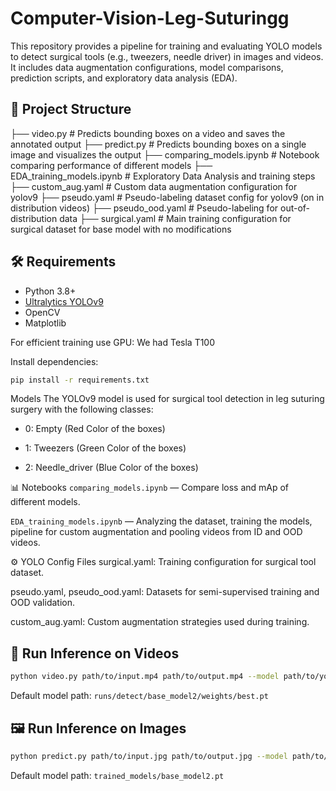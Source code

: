 # Computer-Vision-Leg-Suturingg
This repository provides a pipeline for training and evaluating YOLO models to detect surgical tools (e.g., tweezers, needle driver) in images and videos. It includes data augmentation configurations, model comparisons, prediction scripts, and exploratory data analysis (EDA).

## 📁 Project Structure
├── video.py # Predicts bounding boxes on a video and saves the annotated output
├── predict.py # Predicts bounding boxes on a single image and visualizes the output
├── comparing_models.ipynb # Notebook comparing performance of different models
├── EDA_training_models.ipynb # Exploratory Data Analysis and training steps
├── custom_aug.yaml # Custom data augmentation configuration for yolov9
├── pseudo.yaml # Pseudo-labeling dataset config for yolov9 (on in distribution videos)
├── pseudo_ood.yaml # Pseudo-labeling for out-of-distribution data
├── surgical.yaml # Main training configuration for surgical dataset for base model with no modifications


## 🛠️ Requirements

- Python 3.8+
- [Ultralytics YOLOv9](https://docs.ultralytics.com/)
- OpenCV
- Matplotlib

For efficient training use GPU: We had Tesla T100

Install dependencies:
```bash
pip install -r requirements.txt
```

Models
The YOLOv9 model is used for surgical tool detection in leg suturing surgery with the following classes:
- 0: Empty (Red Color of the boxes)

- 1: Tweezers (Green Color of the boxes)

- 2: Needle_driver (Blue Color of the boxes)


📊 Notebooks
`comparing_models.ipynb` — Compare loss and mAp of different models.

`EDA_training_models.ipynb` — Analyzing the dataset, training the models, pipeline for custom augmentation and pooling videos from ID and OOD videos. 

⚙️ YOLO Config Files
surgical.yaml: Training configuration for surgical tool dataset.

pseudo.yaml, pseudo_ood.yaml: Datasets for semi-supervised training and OOD validation.

custom_aug.yaml: Custom augmentation strategies used during training.


## 🎥 Run Inference on Videos
```bash 
python video.py path/to/input.mp4 path/to/output.mp4 --model path/to/your_model.pt
```
Default model path: `runs/detect/base_model2/weights/best.pt`


## 🖼️ Run Inference on Images
```bash
python predict.py path/to/input.jpg path/to/output.jpg --model path/to/your_model.pt
```
Default model path: `trained_models/base_model2.pt`

